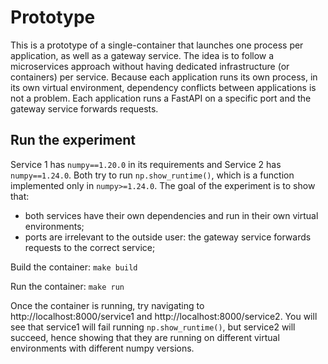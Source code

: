 # Prototype
This is a prototype of a single-container that launches one process per application, as well as a gateway service. The idea is to follow a microservices approach without having dedicated infrastructure (or containers) per service. Because each application runs its own process, in its own virtual environment, dependency conflicts between applications is not a problem. Each application runs a FastAPI on a specific port and the gateway service forwards requests.

## Run the experiment

Service 1 has `numpy==1.20.0` in its requirements and Service 2 has `numpy==1.24.0`. Both try to run `np.show_runtime()`, which is a function implemented only in `numpy>=1.24.0`. The goal of the experiment is to show that:
- both services have their own dependencies and run in their own virtual environments;
- ports are irrelevant to the outside user: the gateway service forwards requests to the correct service;

Build the container: `make build`

Run the container: `make run`

Once the container is running, try navigating to http://localhost:8000/service1 and http://localhost:8000/service2. You will see that service1 will fail running `np.show_runtime()`, but service2 will succeed, hence showing that they are running on different virtual environments with different numpy versions.
